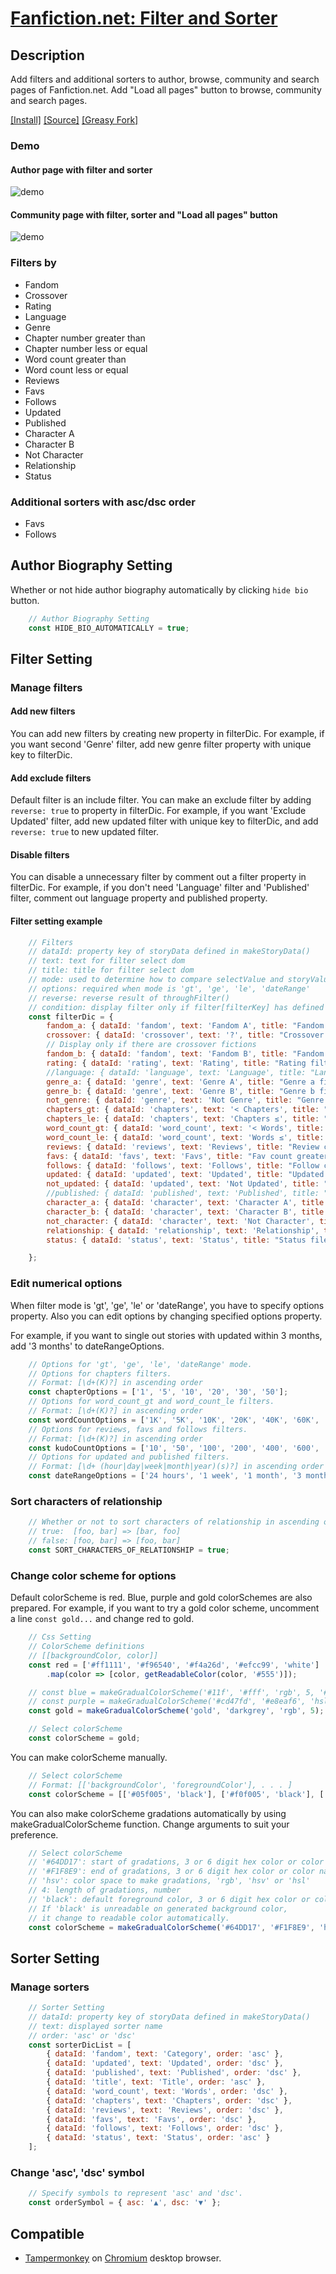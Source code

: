 # [Fanfiction.net: Filter and Sorter](https://github.com/Nellius/UserScripts/tree/master/Fanfiction.net-Filter-and-Sorter)

## Description

Add filters and additional sorters to author, browse, community and search pages of Fanfiction.net. Add "Load all pages" button to browse, community and search pages.

[\[Install\]](https://github.com/Nellius/UserScripts/raw/master/Fanfiction.net-Filter-and-Sorter/fas.user.js) [\[Source\]](https://github.com/Nellius/UserScripts/blob/master/Fanfiction.net-Filter-and-Sorter/fas.user.js) [\[Greasy Fork\]](https://greasyfork.org/en/scripts/377000-fanfiction-net-filter-and-sorter)

### Demo

#### Author page with filter and sorter

![demo](https://github.com/Nellius/UserScripts/raw/master/Fanfiction.net-Filter-and-Sorter/images/fas-demo.gif)

#### Community page with filter, sorter and "Load all pages" button

![demo](https://github.com/Nellius/UserScripts/raw/master/Fanfiction.net-Filter-and-Sorter/images/fas-load-button-demo.gif)

### Filters by

- Fandom
- Crossover
- Rating
- Language
- Genre
- Chapter number greater than
- Chapter number less or equal
- Word count greater than
- Word count less or equal
- Reviews
- Favs
- Follows
- Updated
- Published
- Character A
- Character B
- Not Character
- Relationship
- Status

### Additional sorters with asc/dsc order

- Favs
- Follows

## Author Biography Setting

Whether or not hide author biography automatically by clicking `hide bio` button.

```javascript
    // Author Biography Setting
    const HIDE_BIO_AUTOMATICALLY = true;
```

## Filter Setting

### Manage filters

#### Add new filters

You can add new filters by creating new property in filterDic.
For example, if you want second 'Genre' filter, add new genre filter property with unique key to filterDic.

#### Add exclude filters

Default filter is an include filter.
You can make an exclude filter by adding `reverse: true` to property in filterDic.
For example, if you want 'Exclude Updated' filter, add new updated filter with unique key to filterDic, and add `reverse: true` to new updated filter.

#### Disable filters

You can disable a unnecessary filter by comment out a filter property in filterDic.
For example, if you don't need 'Language' filter and 'Published' filter, comment out language property and published property.

#### Filter setting example

```javascript
    // Filters
    // dataId: property key of storyData defined in makeStoryData()
    // text: text for filter select dom
    // title: title for filter select dom
    // mode: used to determine how to compare selectValue and storyValue in throughFilter()
    // options: required when mode is 'gt', 'ge', 'le', 'dateRange'
    // reverse: reverse result of throughFilter()
    // condition: display filter only if filter[filterKey] has defined value
    const filterDic = {
        fandom_a: { dataId: 'fandom', text: 'Fandom A', title: "Fandom filter a", mode: 'contain' },
        crossover: { dataId: 'crossover', text: '?', title: "Crossover filter", mode: 'equal' },
        // Display only if there are crossover fictions
        fandom_b: { dataId: 'fandom', text: 'Fandom B', title: "Fandom filter b", mode: 'contain', condition: { filterKey: 'crossover', value: 'X' } },
        rating: { dataId: 'rating', text: 'Rating', title: "Rating filter", mode: 'equal' },
        //language: { dataId: 'language', text: 'Language', title: "Language filter", mode: 'equal' },
        genre_a: { dataId: 'genre', text: 'Genre A', title: "Genre a filter", mode: 'contain' },
        genre_b: { dataId: 'genre', text: 'Genre B', title: "Genre b filter", mode: 'contain' },
        not_genre: { dataId: 'genre', text: 'Not Genre', title: "Genre reverse filter", mode: 'contain', reverse: true },
        chapters_gt: { dataId: 'chapters', text: '< Chapters', title: "Chapter number greater than filter", mode: 'gt', options: chapterOptions },
        chapters_le: { dataId: 'chapters', text: 'Chapters ≤', title: "Chapter number less or equal filter", mode: 'le', options: chapterOptions },
        word_count_gt: { dataId: 'word_count', text: '< Words', title: "Word count greater than filter", mode: 'gt', options: wordCountOptions },
        word_count_le: { dataId: 'word_count', text: 'Words ≤', title: "Word count less or equal filter", mode: 'le', options: wordCountOptions },
        reviews: { dataId: 'reviews', text: 'Reviews', title: "Review count greater than or equal filter", mode: 'ge', options: kudoCountOptions },
        favs: { dataId: 'favs', text: 'Favs', title: "Fav count greater than or equal filter", mode: 'ge', options: kudoCountOptions },
        follows: { dataId: 'follows', text: 'Follows', title: "Follow count greater than or equal filter", mode: 'ge', options: kudoCountOptions },
        updated: { dataId: 'updated', text: 'Updated', title: "Updated date range filter", mode: 'dateRange', options: dateRangeOptions },
        not_updated: { dataId: 'updated', text: 'Not Updated', title: "Not Updated date range filter", mode: 'dateRange', options: dateRangeOptions, reverse: true },
        //published: { dataId: 'published', text: 'Published', title: "Published date range filter", mode: 'dateRange', options: dateRangeOptions },
        character_a: { dataId: 'character', text: 'Character A', title: "Character filter a", mode: 'contain' },
        character_b: { dataId: 'character', text: 'Character B', title: "Character filter b", mode: 'contain' },
        not_character: { dataId: 'character', text: 'Not Character', title: "Character filter b", mode: 'contain', reverse: true },
        relationship: { dataId: 'relationship', text: 'Relationship', title: "Relationship filter", mode: 'contain' },
        status: { dataId: 'status', text: 'Status', title: "Status filer", mode: 'equal' }

    };
```

### Edit numerical options

When filter mode is 'gt', 'ge', 'le' or 'dateRange', you have to specify options property. Also you can edit options by changing specified options property.

For example, if you want to single out stories with updated within 3 months, add '3 months' to dateRangeOptions.

```javascript
    // Options for 'gt', 'ge', 'le', 'dateRange' mode.
    // Options for chapters filters.
    // Format: [\d+(K)?] in ascending order
    const chapterOptions = ['1', '5', '10', '20', '30', '50'];
    // Options for word_count_gt and word_count_le filters.
    // Format: [\d+(K)?] in ascending order
    const wordCountOptions = ['1K', '5K', '10K', '20K', '40K', '60K', '80K', '100K', '200K', '300K'];
    // Options for reviews, favs and follows filters.
    // Format: [\d+(K)?] in ascending order
    const kudoCountOptions = ['10', '50', '100', '200', '400', '600', '800', '1K', '2K', '3K'];
    // Options for updated and published filters.
    // Format: [\d+ (hour|day|week|month|year)(s)?] in ascending order
    const dateRangeOptions = ['24 hours', '1 week', '1 month', '3 months', '6 months', '1 year', '3 years', '5 years'];

```

### Sort characters of relationship

```javascript
    // Whether or not to sort characters of relationship in ascending order
    // true:  [foo, bar] => [bar, foo]
    // false: [foo, bar] => [foo, bar]
    const SORT_CHARACTERS_OF_RELATIONSHIP = true;
```

### Change color scheme for options

Default colorScheme is red. Blue, purple and gold colorSchemes are also prepared.
For example, if you want to try a gold color scheme, uncomment a line `const gold...` and change red to gold.

```javascript
    // Css Setting
    // ColorScheme definitions
    // [[backgroundColor, color]]
    const red = ['#ff1111', '#f96540', '#f4a26d', '#efcc99', 'white']
        .map(color => [color, getReadableColor(color, '#555')]);

    // const blue = makeGradualColorScheme('#11f', '#fff', 'rgb', 5, '#555');
    // const purple = makeGradualColorScheme('#cd47fd', '#e8eaf6', 'hsl', 5, '#555');
    const gold = makeGradualColorScheme('gold', 'darkgrey', 'rgb', 5);

    // Select colorScheme
    const colorScheme = gold;
```

You can make colorScheme manually.

```javascript
    // Select colorScheme
    // Format: [['backgroundColor', 'foregroundColor'], . . . ]
    const colorScheme = [['#05f005', 'black'], ['#f0f005', 'black'], ['#f00505', 'black'], ['white', 'black']];
```

You can also make colorScheme gradations automatically by using makeGradualColorScheme function. Change arguments to suit your preference.

```javascript
    // Select colorScheme
    // '#64DD17': start of gradations, 3 or 6 digit hex color or color name
    // '#F1F8E9': end of gradations, 3 or 6 digit hex color or color name
    // 'hsv': color space to make gradations, 'rgb', 'hsv' or 'hsl'
    // 4: length of gradations, number
    // 'black': default foreground color, 3 or 6 digit hex color or color name
    // If 'black' is unreadable on generated background color,
    // it change to readable color automatically.
    const colorScheme = makeGradualColorScheme('#64DD17', '#F1F8E9', 'hsv', 4, 'black');
```

## Sorter Setting

### Manage sorters

```javascript
    // Sorter Setting
    // dataId: property key of storyData defined in makeStoryData()
    // text: displayed sorter name
    // order: 'asc' or 'dsc'
    const sorterDicList = [
        { dataId: 'fandom', text: 'Category', order: 'asc' },
        { dataId: 'updated', text: 'Updated', order: 'dsc' },
        { dataId: 'published', text: 'Published', order: 'dsc' },
        { dataId: 'title', text: 'Title', order: 'asc' },
        { dataId: 'word_count', text: 'Words', order: 'dsc' },
        { dataId: 'chapters', text: 'Chapters', order: 'dsc' },
        { dataId: 'reviews', text: 'Reviews', order: 'dsc' },
        { dataId: 'favs', text: 'Favs', order: 'dsc' },
        { dataId: 'follows', text: 'Follows', order: 'dsc' },
        { dataId: 'status', text: 'Status', order: 'asc' }
    ];
```

### Change 'asc', 'dsc' symbol

```javascript
    // Specify symbols to represent 'asc' and 'dsc'.
    const orderSymbol = { asc: '▲', dsc: '▼' };
```

## Compatible

- [Tampermonkey](https://chrome.google.com/webstore/detail/tampermonkey/dhdgffkkebhmkfjojejmpbldmpobfkfo) on [Chromium](https://www.chromium.org/Home) desktop browser.
